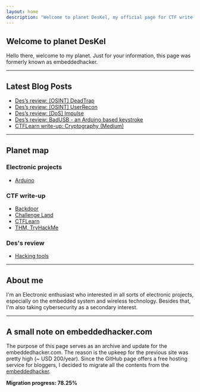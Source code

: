 ```yaml
---
layout: home
description: "Welcome to planet DesKel, my official page for CTF write-up, Electronic tutorial, review and etc."
---
```


## Welcome to planet DesKel

Hello there, welcome to my planet. Just for your information, this page was formerly known as embeddedhacker.

---

## Latest Blog Posts
<!-- BLOG-POST-LIST:START -->
- [Des’s review: [OSINT] DeadTrap](https://deskel.github.io/posts/hacking-tools/osint/deadtrap)
- [Des’s review: [OSINT] UserRecon](https://deskel.github.io/posts/hacking-tools/osint/userrecon)
- [Des’s review: [DoS] Impulse](https://deskel.github.io/posts/hacking-tools/dos/impulse)
- [Des’s review: BadUSB - an Arduino based keystroke](https://deskel.github.io/posts/hacking-tools/hardware/badusb)
- [CTFLearn write-up: Cryptography (Medium)](https://deskel.github.io/posts/ctflearn/cryptography-medium)
<!-- BLOG-POST-LIST:END -->

---

## Planet map

### Electronic projects
- [Arduino](https://deskel.github.io/arduino)

### CTF write-up
- [Backdoor](https://deskel.github.io/backdoor)
- [Challenge Land](https://deskel.github.io/challenge-land)
- [CTFLearn](https://deskel.github.io/ctflearn)
- [THM, TryHackMe](https://deskel.github.io/thm)

### Des's review
- [Hacking tools](https://deskel.github.io/hacking-tools)

---

## About me

I'm an Electronic enthusiast who interested in all sorts of electronic projects, especially on the embedded system and wireless technology. Besides that, I'm also taking cybersecurity as a secondary interest.

---

## A small note on embeddedhacker.com

The purpose of this page serves as an archive and update for the embeddedhacker.com. The reason is the upkeep for the previous site was pretty high (~ USD 200/year). Since the GitHub page offers a free hosting service for bloggers, I decided to migrate all the contents from the [embeddedhacker](https://www.embeddedhacker.com).

**Migration progress: 78.25%**
